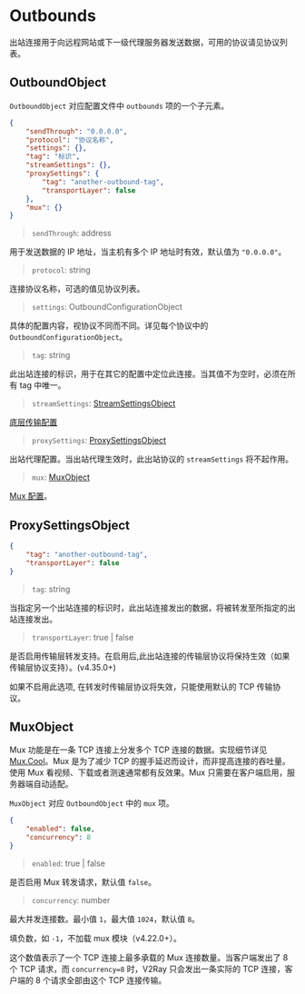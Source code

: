 # Outbounds

出站连接用于向远程网站或下一级代理服务器发送数据，可用的协议请见协议列表。

## OutboundObject

`OutboundObject` 对应配置文件中 `outbounds` 项的一个子元素。

```json
{
    "sendThrough": "0.0.0.0",
    "protocol": "协议名称",
    "settings": {},
    "tag": "标识",
    "streamSettings": {},
    "proxySettings": {
        "tag": "another-outbound-tag",
        "transportLayer": false
    },
    "mux": {}
}
```

> `sendThrough`: address

用于发送数据的 IP 地址，当主机有多个 IP 地址时有效，默认值为 `"0.0.0.0"`。

> `protocol`: string

连接协议名称，可选的值见协议列表。

> `settings`: OutboundConfigurationObject

具体的配置内容，视协议不同而不同。详见每个协议中的 `OutboundConfigurationObject`。

> `tag`: string

此出站连接的标识，用于在其它的配置中定位此连接。当其值不为空时，必须在所有 tag 中唯一。

> `streamSettings`: [StreamSettingsObject](transport.md#streamsettingsobject)

[底层传输配置](transport.md#streamsettingsobject)

> `proxySettings`: [ProxySettingsObject](#proxysettingsobject)

出站代理配置。当出站代理生效时，此出站协议的 `streamSettings` 将不起作用。

> `mux`: [MuxObject](#muxobject)

[Mux 配置](#muxobject)。

## ProxySettingsObject

```json
{
    "tag": "another-outbound-tag",
    "transportLayer": false
}
```

> `tag`: string

当指定另一个出站连接的标识时，此出站连接发出的数据，将被转发至所指定的出站连接发出。

> `transportLayer`: true | false

是否启用传输层转发支持。在启用后,此出站连接的传输层协议将保持生效（如果传输层协议支持）。(v4.35.0+)

如果不启用此选项, 在转发时传输层协议将失效，只能使用默认的 TCP 传输协议。

## MuxObject

Mux 功能是在一条 TCP 连接上分发多个 TCP 连接的数据。实现细节详见 [Mux.Cool](../developer/protocols/muxcool.md)。Mux 是为了减少 TCP 的握手延迟而设计，而非提高连接的吞吐量。使用 Mux 看视频、下载或者测速通常都有反效果。Mux 只需要在客户端启用，服务器端自动适配。

`MuxObject` 对应 `OutboundObject` 中的 `mux` 项。

```json
{
    "enabled": false,
    "concurrency": 8
}
```

> `enabled`: true | false

是否启用 Mux 转发请求，默认值 `false`。

> `concurrency`: number

最大并发连接数。最小值 `1`，最大值 `1024`，默认值 `8`。

填负数，如 `-1`，不加载 mux 模块（v4.22.0+）。

这个数值表示了一个 TCP 连接上最多承载的 Mux 连接数量。当客户端发出了 8 个 TCP 请求，而 `concurrency=8` 时，V2Ray 只会发出一条实际的 TCP 连接，客户端的 8 个请求全部由这个 TCP 连接传输。
